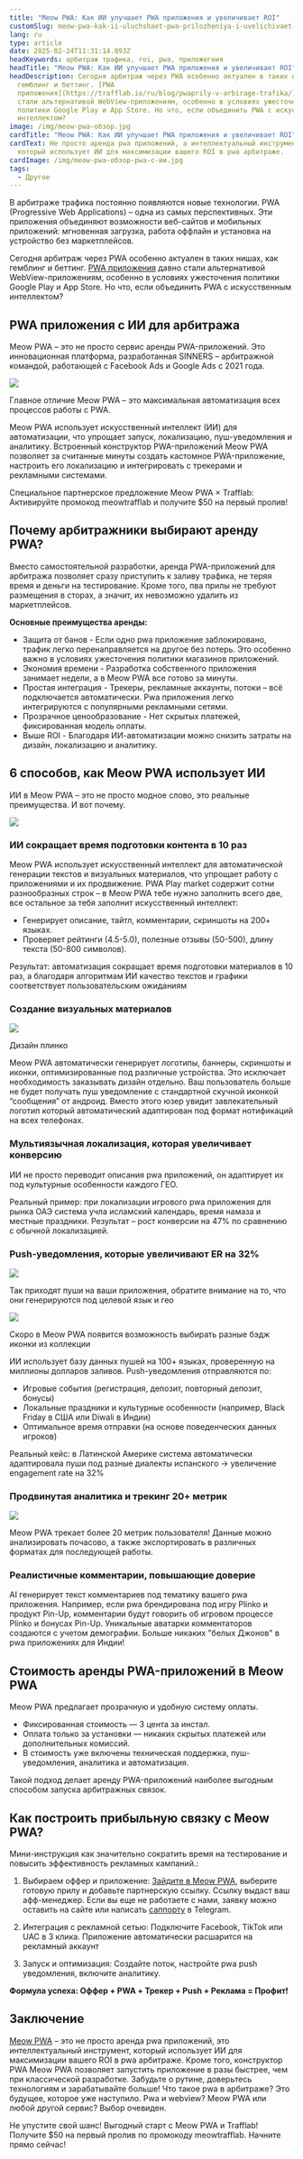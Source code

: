 ```yaml
---
title: "Meow PWA: Как ИИ улучшает PWA приложения и увеличивает ROI"
customSlug: meow-pwa-kak-ii-uluchshaet-pwa-prilozheniya-i-uvelichivaet-roi
lang: ru
type: article
date: 2025-02-24T11:31:14.893Z
headKeywords: арбитраж трафика, roi, pwa, приложегния
headTitle: "Meow PWA: Как ИИ улучшает PWA приложения и увеличивает ROI"
headDescription: Сегодня арбитраж через PWA особенно актуален в таких нишах, как
  гемблинг и беттинг. [PWA
  приложения](https://trafflab.io/ru/blog/pwaprily-v-arbirage-trafika/) давно
  стали альтернативой WebView-приложениям, особенно в условиях ужесточения
  политики Google Play и App Store. Но что, если объединить PWA с искусственным
  интеллектом?
image: /img/meow-pwa-обзор.jpg
cardTitle: "Meow PWA: Как ИИ улучшает PWA приложения и увеличивает ROI"
cardText: Не просто аренда pwa приложений, а интеллектуальный инструмент,
  который использует ИИ для максимизации вашего ROI в pwa арбитраже.
cardImage: /img/meow-pwa-обзор-pwa-с-ии.jpg
tags:
  - Другое
---
```

В арбитраже трафика постоянно появляются новые технологии. PWA (Progressive Web Applications) – одна из самых перспективных. Эти приложения объединяют возможности веб-сайтов и мобильных приложений: мгновенная загрузка, работа оффлайн и установка на устройство без маркетплейсов.

Сегодня арбитраж через PWA особенно актуален в таких нишах, как гемблинг и беттинг. [PWA приложения](https://trafflab.io/ru/blog/pwaprily-v-arbirage-trafika/) давно стали альтернативой WebView-приложениям, особенно в условиях ужесточения политики Google Play и App Store. Но что, если объединить PWA с искусственным интеллектом?

## PWA приложения с ИИ для арбитража

Meow PWA – это не просто сервис аренды PWA-приложений. Это инновационная платформа, разработанная SINNERS – арбитражной командой, работающей с Facebook Ads и Google Ads с 2021 года.

![](https://lh7-rt.googleusercontent.com/docsz/AD_4nXcia2NFoHEkkp0s1VdMFatjIV01RPKx-R9Z1FsepKUpKJRgASLR-WpYtLtuDcLfNlb9RBCRt2u6Mkne42xKZv-wd6-nKNWJqZGQPJxCD7Ea_vYkZFZJefOcBaM7H0KhEg?key=WTIJycV_zG-E6OHmD6oNUgGi)

Главное отличие Meow PWA – это максимальная автоматизация всех процессов работы с PWA.

Meow PWA использует искусственный интеллект (ИИ) для автоматизации, что упрощает запуск, локализацию, пуш-уведомления и аналитику. Встроенный конструктор PWA-приложений Meow PWA позволяет за считанные минуты создать кастомное PWA-приложение, настроить его локализацию и интегрировать с трекерами и рекламными системами.

Специальное партнерское предложение Meow PWA × Trafflab: Активируйте промокод meowtrafflab и получите $50 на первый пролив!

## Почему арбитражники выбирают аренду PWA?

Вместо самостоятельной разработки, аренда PWA-приложений для арбитража позволяет сразу приступить к заливу трафика, не теряя время и деньги на тестирование. Кроме того, пва прилы не требуют размещения в сторах, а значит, их невозможно удалить из маркетплейсов. 

**Основные преимущества аренды:**

* Защита от банов - Если одно pwa приложение заблокировано, трафик легко перенаправляется на другое без потерь. Это особенно важно в условиях ужесточения политики магазинов приложений.
* Экономия времени - Разработка собственного приложения занимает недели, а в Meow PWA все готово за минуты.
* Простая интеграция - Трекеры, рекламные аккаунты, потоки – всё подключается автоматически. Pwa приложения легко интегрируются с популярными рекламными сетями.
* Прозрачное ценообразование - Нет скрытых платежей, фиксированная модель оплаты.
* Выше ROI - Благодаря ИИ-автоматизации можно снизить затраты на дизайн, локализацию и аналитику.

## 6 способов, как Meow PWA использует ИИ

ИИ в Meow PWA – это не просто модное слово, это реальные преимущества. И вот почему.

![](https://lh7-rt.googleusercontent.com/docsz/AD_4nXdUZw-s7PCDrf65cdn8XN5Q4b7I6K0rsDXibLQ4obGTirD4dQnt5fsEP4p5YfhoSIxzWVyHmPmlblPR5sNo5Ftk9c4b3YLSD_6ogUvLSVNYwhlu9mUjFXIdbcgLGNg0e8M?key=WTIJycV_zG-E6OHmD6oNUgGi)

### ИИ сокращает время подготовки контента в 10 раз

Meow PWA использует искусственный интеллект для автоматической генерации текстов и визуальных материалов, что упрощает работу с приложениями и их продвижение. PWA Play market содержит сотни разнообразных строк – в Meow PWA тебе нужно заполнить всего две, все остальное за тебя заполнит искусственный интеллект:

* Генерирует описание, тайтл, комментарии, скриншоты на 200+ языках.
* Проверяет рейтинги (4.5-5.0), полезные отзывы (50-500), длину текста (50-800 символов).

Результат: автоматизация сокращает время подготовки материалов в 10 раз, а благодаря алгоритмам ИИ качество текстов и графики соответствует пользовательским ожиданиям

### Создание визуальных материалов

![](https://lh7-rt.googleusercontent.com/docsz/AD_4nXesarE2VvgaafwHfMbGMcg4IlzooMkhtlIhnBKU2XI_-eCG2pUmjN8wrwWutGFkDks549_OiGX1U4Lo-o2SHm_4g9aOb0KUdoZtsSfoKuRkRLIMuDqep7DVZUkzIyMGZQ?key=WTIJycV_zG-E6OHmD6oNUgGi)

Дизайн плинко

Meow PWA автоматически генерирует логотипы, баннеры, скриншоты и иконки, оптимизированные под различные устройства. Это исключает необходимость заказывать дизайн отдельно. Ваш пользователь больше не будет получать пуш уведомление с стандартной скучной иконкой “сообщения” от андроид. Вместо этого юзер увидит завлекательный логотип который автоматический адаптирован под формат нотификаций на всех телефонах.

### Мультиязычная локализация, которая увеличивает конверсию

ИИ не просто переводит описания pwa приложений, он адаптирует их под культурные особенности каждого ГЕО.

Реальный пример: при локализации игрового pwa приложения для рынка ОАЭ система учла исламский календарь, время намаза и местные праздники. Результат – рост конверсии на 47% по сравнению с обычной локализацией.

### Push-уведомления, которые увеличивают ER на 32%

![](https://lh7-rt.googleusercontent.com/docsz/AD_4nXdRHyUnhDiSVIEiOazsBnVAduCS34SWPmjz-zAgcSd6MVFK7gMC3WfT5eN3Wy4Tf6WU0FutYsCnVB_5cXZ9KC11zVpzJ8cVCxEIR8Lfyr39JyNBAqYwjQg70erH-lor3hA?key=WTIJycV_zG-E6OHmD6oNUgGi)

Так приходят пуши на ваши приложения, обратите внимание на то, что они генерируются под целевой язык и гео

![](https://lh7-rt.googleusercontent.com/docsz/AD_4nXcXPmbU43NrF9EFi6RuRZ6RA1gsH7ulZCDvXlEW486lxYcfPz5QtCUxBiGuKk9R44ny_ZYULj7hFKYpmhUBEiGXiQ36EOrkRiONt6AvSOiV1l3YZs_4ODGcun4VfcCCZg?key=WTIJycV_zG-E6OHmD6oNUgGi)

Скоро в Meow PWA появится возможность выбирать разные бэдж иконки из коллекции

ИИ использует базу данных пушей на 100+ языках, проверенную на миллионы долларов заливов. Push-уведомления отправляются по:

* Игровые события (регистрация, депозит, повторный депозит, бонусы)
* Локальные праздники и культурные особенности (например, Black Friday в США или Diwali в Индии)
* Оптимальное время отправки (на основе поведенческих данных игроков)

Реальный кейс: в Латинской Америке система автоматически адаптировала пуши под разные диалекты испанского → увеличение engagement rate на 32%

### Продвинутая аналитика и трекинг 20+ метрик

![](https://lh7-rt.googleusercontent.com/docsz/AD_4nXd-y8ccHHj0OvFW-CFWQqlcESihmE48mckZmT_Q-oKpKJfbU3dXhw3J4E-QTUpzc03eZqPOYCKUBkFB1STxo1nd-n_Ww9HkqpD7QrNDx6y43MU4xE_CD4bJjizOoua828c?key=WTIJycV_zG-E6OHmD6oNUgGi)

Meow PWA трекает более 20 метрик пользователя! Данные можно анализировать почасово, а также экспортировать в различных форматах для последующей работы. 

### Реалистичные комментарии, повышающие доверие

AI генерирует текст комментариев под тематику вашего pwa приложения. Например, если pwa брендирована под игру Plinko и продукт Pin-Up, комментарии будут говорить об игровом процессе Plinko и бонусах Pin-Up. Уникальные аватарки комментаторов создаются с учетом демографии. Больше никаких "белых Джонов" в pwa приложениях для Индии!

## Стоимость аренды PWA-приложений в Meow PWA

Meow PWA предлагает прозрачную и удобную систему оплаты.

* Фиксированная стоимость — 3 цента за инстал.
* Оплата только за установки — никаких скрытых платежей или дополнительных комиссий.
* В стоимость уже включены техническая поддержка, пуш-уведомления, аналитика и автоматизация.

Такой подход делает аренду PWA-приложений наиболее выгодным способом запуска арбитражных связок.

## Как построить прибыльную связку с Meow PWA?

Мини-инструкция как значительно сократить время на тестирование и повысить эффективность рекламных кампаний.:

1. Выбираем оффер и приложение: [Зайдите в Meow PWA](http://meowpwa.com/login#invitation_token=dfb43d131e5b51bc67fed08d4ef2ccd108d6b5ef5f3a0b9cf91f4c4e80568308), выберите готовую прилу и добавьте партнерскую ссылку. Ссылку выдаст ваш афф-менеджер. Если вы еще не работаете с нами, заявку можно оставить на сайте или написать [саппорту](https://t.me/trafflab_cpa) в Telegram. 

2. Интеграция с рекламной сетью: Подключите Facebook, TikTok или UAC в 3 клика. Приложение автоматически расшарится на рекламный аккаунт

3. Запуск и оптимизация: Создайте поток, настройте pwa push уведомления, включите аналитику.

**Формула успеха: Оффер + PWA + Трекер + Push + Реклама = Профит!**

## Заключение

[Meow PWA](https://t.me/Meow_Supp) – это не просто аренда pwa приложений, это интеллектуальный инструмент, который использует ИИ для максимизации вашего ROI в pwa арбитраже. Кроме того, конструктор PWA Meow PWA позволяет запустить приложение в разы быстрее, чем при классической разработке. Забудьте о рутине, доверьтесь технологиям и зарабатывайте больше! Что такое pwa в арбитраже? Это будущее, которое уже наступило. Pwa и webview? Meow PWA или любой другой сервис? Выбор очевиден.

Не упустите свой шанс! Выгодный старт с Meow PWA и Trafflab! Получите $50 на первый пролив по промокоду meowtrafflab. Начните прямо сейчас!
